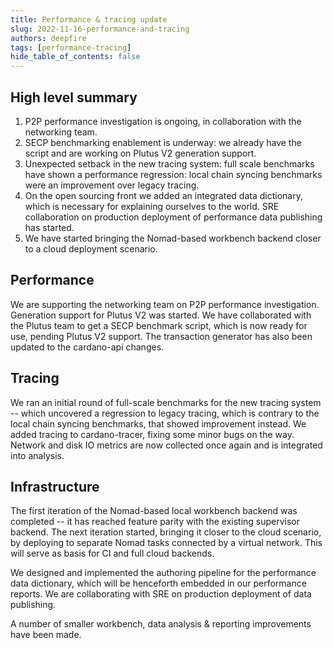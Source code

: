 ```yaml
---
title: Performance & tracing update
slug: 2022-11-16-performance-and-tracing
authors: deepfire
tags: [performance-tracing]
hide_table_of_contents: false
---
```


## High level summary

1. P2P performance investigation is ongoing, in collaboration with the networking team.
2. SECP benchmarking enablement is underway: we already have the script and are working on Plutus V2 generation support.
3. Unexpected setback in the new tracing system:  full scale benchmarks have shown a performance regression: local chain syncing benchmarks were an improvement over legacy tracing.
4. On the open sourcing front we added an integrated data dictionary, which is necessary for explaining ourselves to the world.  SRE collaboration on production deployment of performance data publishing has started.
5. We have started bringing the Nomad-based workbench backend closer to a cloud deployment scenario.


## Performance

We are supporting the networking team on P2P performance investigation.  Generation support for Plutus V2 was started.  We have collaborated with the Plutus team to get a SECP benchmark script, which is now ready for use, pending Plutus V2 support.  The transaction generator has also been updated to the cardano-api changes.

## Tracing

We ran an initial round of full-scale benchmarks for the new tracing system -- which uncovered a regression to legacy tracing, which is contrary to the local chain syncing benchmarks, that showed improvement instead.  We added tracing to cardano-tracer, fixing some minor bugs on the way.  Network and disk IO metrics are now collected once again and is integrated into analysis.

## Infrastructure

The first iteration of the Nomad-based local workbench backend was completed -- it has reached feature parity with the existing supervisor backend.  The next iteration started, bringing it closer to the cloud scenario, by deploying to separate Nomad tasks connected by a virtual network.  This will serve as basis for CI and full cloud backends.

We designed and implemented the authoring pipeline for the performance data dictionary, which will be henceforth embedded in our performance reports.  We are collaborating with SRE on production deployment of data publishing.

A number of smaller workbench, data analysis & reporting improvements have been made.
